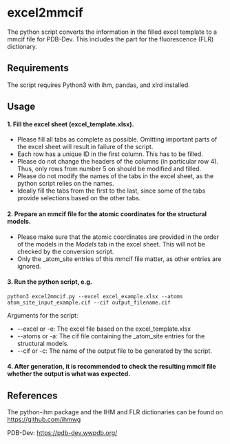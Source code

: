 # excel2mmcif
The python script converts the information in the filled excel template to a mmcif file for PDB-Dev. 
This includes the part for the fluorescence (FLR) dictionary.

## Requirements
The script requires Python3 with ihm, pandas, and xlrd installed.

## Usage

#### 1. Fill the excel sheet (excel_template.xlsx). 
  * Please fill all tabs as complete as possible. Omitting important parts of the excel sheet will result in failure of the script.
  * Each row has a unique ID in the first column. This has to be filled.
  * Please do not change the headers of the columns (in particular row 4). Thus, only rows from number 5 on should be modified and filled.
  * Please do not modify the names of the tabs in the excel sheet, as the python script relies on the names.
  * Ideally fill the tabs from the first to the last, since some of the tabs provide selections based on the other tabs.

#### 2. Prepare an mmcif file for the atomic coordinates for the structural models.
  * Please make sure that the atomic coordinates are provided in the order of the models in the *Models* tab in the excel sheet. This will not be checked by the conversion script.
  * Only the _atom_site entries of this mmcif file matter, as other entries are ignored.

#### 3. Run the python script, e.g.

`python3 excel2mmcif.py --excel excel_example.xlsx --atoms atom_site_input_example.cif --cif output_filename.cif`

  Arguments for the script:
  * --excel or -e: The excel file based on the excel_template.xlsx
  * --atoms or -a: The cif file containing the _atom_site entries for the structural models.
  * --cif or -c: The name of the output file to be generated by the script.

#### 4. After generation, it is recommended to check the resulting mmcif file whether the output is what was expected.

## References
The python-ihm package and the IHM and FLR dictionaries can be found on https://github.com/ihmwg

PDB-Dev: https://pdb-dev.wwpdb.org/
